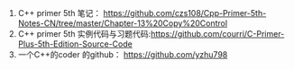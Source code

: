 1. C++ primer 5th 笔记： https://github.com/czs108/Cpp-Primer-5th-Notes-CN/tree/master/Chapter-13%20Copy%20Control
2. C++ primer 5th 实例代码与习题代码:https://github.com/courri/C-Primer-Plus-5th-Edition-Source-Code
3. 一个C++的coder 的github： https://github.com/yzhu798


